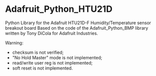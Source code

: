 # Adafruit_Python_HTU21D
Python Library for the Adafruit HTU21D-F Humidity/Temperature sensor breakout board
Based on the code of the Adafruit_Python_BMP library written by Tony DiCola for Adafruit Industries.

Warning:
- checksum is not verified;
- "No Hold Master" mode is not implemented;
- read/write user reg is not implemented;
- soft reset is not implemented.